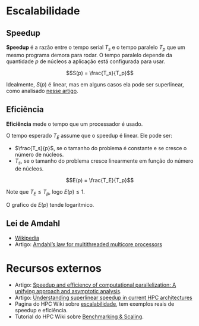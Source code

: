 # Escalabilidade

## Speedup

**Speedup** é a razão entre o tempo serial $T_s$ e o tempo paralelo $T_p$ que um mesmo programa demora para rodar.
O tempo paralelo depende da quantidade $p$ de núcleos a aplicação está configurada para usar.

$$S(p) = \frac{T_s}{T_p}$$

Idealmente, $S(p)$ é linear, mas em alguns casos ela pode ser superlinear, como analisado [nesse artigo](https://iopscience.iop.org/article/10.1088/1757-899X/1312/1/012009).

## Eficiência

**Eficiência** mede o tempo que um processador é usado.

O tempo esperado $T_E$ assume que o speedup é linear. Ele pode ser:
* $\frac{T_s}{p}$, se o tamanho do problema é constante e se cresce o número de núcleos.
* $T_s$, se o tamanho do problema cresce linearmente em função do número de núcleos. 

$$E(p) = \frac{T_E}{T_p}$$

Note que $T_E \leq T_p$, logo $E(p) \leq 1$.

O grafico de $E(p)$ tende logaritmico.

## Lei de Amdahl

* [Wikipedia](https://pt.wikipedia.org/wiki/Lei_de_Amdahl)
* Artigo: [Amdahl’s law for multithreaded multicore processors](https://www.sciencedirect.com/science/article/abs/pii/S0743731514001142)

# Recursos externos
* Artigo: [Speedup and efficiency of computational parallelization: A unifying approach and asymptotic analysis](https://www.sciencedirect.com/science/article/pii/S0743731523002058).
* Artigo: [Understanding superlinear speedup in current HPC architectures](https://iopscience.iop.org/article/10.1088/1757-899X/1312/1/012009)
* Pagina do HPC Wiki sobre [escalabilidade](https://hpc-wiki.info/hpc/Scaling), tem exemplos reais de speedup e eficiência.
* Tutorial do HPC Wiki sobre [Benchmarking & Scaling](https://hpc-wiki.info/hpc/Benchmarking_%26_Scaling_Tutorial).
